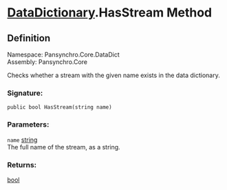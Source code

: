 # [DataDictionary](Pansynchro.Core.DataDict.DataDictionary.html).HasStream Method

## Definition

Namespace: Pansynchro.Core.DataDict<BR>
Assembly: Pansynchro.Core

Checks whether a stream with the given name exists in the data dictionary.

### Signature:
```
public bool HasStream(string name)
```

### Parameters:
`name` [string](https://docs.microsoft.com/en-us/dotnet/api/system.string)<BR>
The full name of the stream, as a string.

### Returns:
[bool](https://docs.microsoft.com/en-us/dotnet/api/system.boolean)
